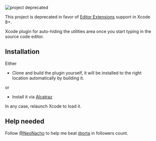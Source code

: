 ![project deprecated](https://img.shields.io/badge/project%20status-deprecated-red.svg)

This project is deprecated in favor of [Editor Extensions](https://developer.apple.com/videos/play/wwdc2016/414/) support in Xcode 8+.

Xcode plugin for auto-hiding the utilities area once you start typing in the source code editor.

## Installation

Either

- Clone and build the plugin yourself, it will be installed to the right location automatically by building it.

or

- Install it via [Alcatraz](http://alcatraz.io/)

In any case, relaunch Xcode to load it.

## Help needed

Follow [@NeoNacho](https://twitter.com/NeoNacho) to help me beat [@orta](https://twitter.com/orta) in followers count.
